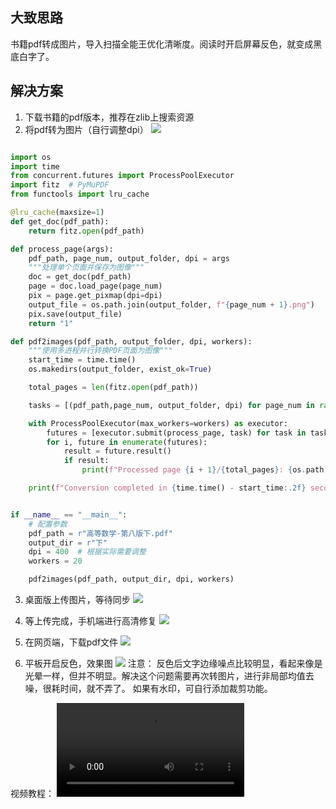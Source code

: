 <div style="display:none;" class="author">
{
    "title": "书籍pdf阅读优化方案",
    "date" : "2025-07-13",
    "weather" : "sunny",
    "description": "书籍pdf阅读优化方案",
    "tag" : ["生活","感想"]
}
</div>


## 大致思路
书籍pdf转成图片，导入扫描全能王优化清晰度。阅读时开启屏幕反色，就变成黑底白字了。

## 解决方案
1. 下载书籍的pdf版本，推荐在zlib上搜索资源
2. 将pdf转为图片（自行调整dpi）
![](https://sns-na-i4.xhscdn.com/spectrum/1040g34o31ju5g31ak8105pgi0nb1om97ob1tcvo)
```python

import os
import time
from concurrent.futures import ProcessPoolExecutor
import fitz  # PyMuPDF
from functools import lru_cache

@lru_cache(maxsize=1)
def get_doc(pdf_path):
    return fitz.open(pdf_path)

def process_page(args):
    pdf_path, page_num, output_folder, dpi = args
    """处理单个页面并保存为图像"""
    doc = get_doc(pdf_path)
    page = doc.load_page(page_num)
    pix = page.get_pixmap(dpi=dpi)
    output_file = os.path.join(output_folder, f"{page_num + 1}.png")
    pix.save(output_file)
    return "1"

def pdf2images(pdf_path, output_folder, dpi, workers):
    """使用多进程并行转换PDF页面为图像"""
    start_time = time.time()
    os.makedirs(output_folder, exist_ok=True)

    total_pages = len(fitz.open(pdf_path))

    tasks = [(pdf_path,page_num, output_folder, dpi) for page_num in range(total_pages)]

    with ProcessPoolExecutor(max_workers=workers) as executor:
        futures = [executor.submit(process_page, task) for task in tasks]
        for i, future in enumerate(futures):
            result = future.result()
            if result:
                print(f"Processed page {i + 1}/{total_pages}: {os.path.basename(result)}")

    print(f"Conversion completed in {time.time() - start_time:.2f} seconds")


if __name__ == "__main__":
    # 配置参数
    pdf_path = r"高等数学-第八版下.pdf"
    output_dir = r"下"
    dpi = 400  # 根据实际需要调整
    workers = 20

    pdf2images(pdf_path, output_dir, dpi, workers)


```
3. 桌面版上传图片，等待同步
![](https://sns-na-i2.xhscdn.com/spectrum/1040g34o31jrhb0un48105pgi0nb1om97ie1e3mg)

4. 等上传完成，手机端进行高清修复
![](https://sns-na-i1.xhscdn.com/spectrum/1040g0k031jv82040jq005pgi0nb1om97h630f4o)

5. 在网页端，下载pdf文件
![](https://sns-na-i2.xhscdn.com/spectrum/1040g0k031jslfvla36005pgi0nb1om97sa0am88)

6. 平板开启反色，效果图
![](https://sns-na-i4.xhscdn.com/1040g2sg31jv7svk9j6kg5pgi0nb1om97839so4o)
注意：
反色后文字边缘噪点比较明显，看起来像是光晕一样，但并不明显。解决这个问题需要再次转图片，进行非局部均值去噪，很耗时间，就不弄了。
如果有水印，可自行添加裁剪功能。


视频教程：
<video src="https://sns-video-default.xhscdn.com/spectrum/1040g35831ju5adb0jq105pgi0nb1om971dpk1do" controls="controls" preload="metadata" video-id="0" ></video>